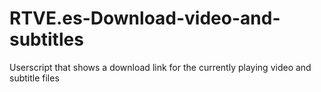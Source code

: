 # RTVE.es-Download-video-and-subtitles
Userscript that shows a download link for the currently playing video and subtitle files
